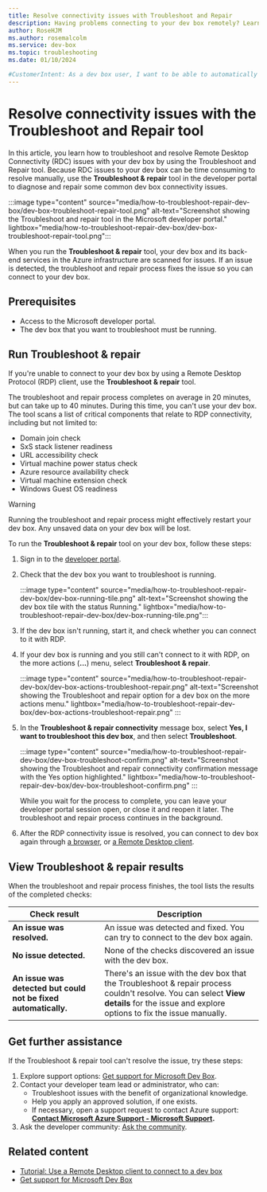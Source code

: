```yaml
---
title: Resolve connectivity issues with Troubleshoot and Repair
description: Having problems connecting to your dev box remotely? Learn how to troubleshoot and resolve connectivity issues to your dev box with developer portal tools. 
author: RoseHJM 
ms.author: rosemalcolm 
ms.service: dev-box 
ms.topic: troubleshooting 
ms.date: 01/10/2024

#CustomerIntent: As a dev box user, I want to be able to automatically troubleshoot and repair connectivity issues with my dev box so that I don't lose development time.
---
```


# Resolve connectivity issues with the Troubleshoot and Repair tool 

In this article, you learn how to troubleshoot and resolve Remote Desktop Connectivity (RDC) issues with your dev box by using the Troubleshoot and Repair tool. Because RDC issues to your dev box can be time consuming to resolve manually, use the **Troubleshoot & repair** tool in the developer portal to diagnose and repair some common dev box connectivity issues.

:::image type="content" source="media/how-to-troubleshoot-repair-dev-box/dev-box-troubleshoot-repair-tool.png" alt-text="Screenshot showing the Troubleshoot and repair tool in the Microsoft developer portal." lightbox="media/how-to-troubleshoot-repair-dev-box/dev-box-troubleshoot-repair-tool.png":::

When you run the **Troubleshoot & repair** tool, your dev box and its back-end services in the Azure infrastructure are scanned for issues. If an issue is detected, the troubleshoot and repair process fixes the issue so you can connect to your dev box.

## Prerequisites

- Access to the Microsoft developer portal.
- The dev box that you want to troubleshoot must be running.

## Run Troubleshoot & repair

If you're unable to connect to your dev box by using a Remote Desktop Protocol (RDP) client, use the **Troubleshoot & repair** tool. 

The troubleshoot and repair process completes on average in 20 minutes, but can take up to 40 minutes. During this time, you can't use your dev box. The tool scans a list of critical components that relate to RDP connectivity, including but not limited to:
- Domain join check
- SxS stack listener readiness
- URL accessibility check
- Virtual machine power status check
- Azure resource availability check
- Virtual machine extension check
- Windows Guest OS readiness

> [!WARNING]
> Running the troubleshoot and repair process might effectively restart your dev box. Any unsaved data on your dev box will be lost. 

To run the **Troubleshoot & repair** tool on your dev box, follow these steps:

1. Sign in to the [developer portal](https://aka.ms/devbox-portal).

1. Check that the dev box you want to troubleshoot is running.
 
   :::image type="content" source="media/how-to-troubleshoot-repair-dev-box/dev-box-running-tile.png" alt-text="Screenshot showing the dev box tile with the status Running." lightbox="media/how-to-troubleshoot-repair-dev-box/dev-box-running-tile.png"::: 

1. If the dev box isn't running, start it, and check whether you can connect to it with RDP.

1. If your dev box is running and you still can't connect to it with RDP, on the more actions (**...**) menu, select **Troubleshoot & repair**.

   :::image type="content" source="media/how-to-troubleshoot-repair-dev-box/dev-box-actions-troubleshoot-repair.png" alt-text="Screenshot showing the Troubleshoot and repair option for a dev box on the more actions menu." lightbox="media/how-to-troubleshoot-repair-dev-box/dev-box-actions-troubleshoot-repair.png" :::

1. In the **Troubleshoot & repair connectivity** message box, select **Yes, I want to troubleshoot this dev box**, and then select **Troubleshoot**.

   :::image type="content" source="media/how-to-troubleshoot-repair-dev-box/dev-box-troubleshoot-confirm.png" alt-text="Screenshot showing the Troubleshoot and repair connectivity confirmation message with the Yes option highlighted." lightbox="media/how-to-troubleshoot-repair-dev-box/dev-box-troubleshoot-confirm.png" ::: 

   While you wait for the process to complete, you can leave your developer portal session open, or close it and reopen it later. The troubleshoot and repair process continues in the background.

1. After the RDP connectivity issue is resolved, you can connect to dev box again through [a browser](quickstart-create-dev-box.md#connect-to-a-dev-box), or [a Remote Desktop client](/azure/dev-box/tutorial-connect-to-dev-box-with-remote-desktop-app?tabs=windows).

## View Troubleshoot & repair results

When the troubleshoot and repair process finishes, the tool lists the results of the completed checks:

| Check result | Description |
|---|---|
| **An issue was resolved.** | An issue was detected and fixed. You can try to connect to the dev box again. |
| **No issue detected.** | None of the checks discovered an issue with the dev box. |
| **An issue was detected but could not be fixed automatically.** | There's an issue with the dev box that the Troubleshoot & repair process couldn't resolve. You can select **View details** for the issue and explore options to fix the issue manually. |
 
## Get further assistance

If the Troubleshoot & repair tool can't resolve the issue, try these steps:

1. Explore support options: [Get support for Microsoft Dev Box](how-to-get-help.md).
1. Contact your developer team lead or administrator, who can: 
    - Troubleshoot issues with the benefit of organizational knowledge.
    - Help you apply an approved solution, if one exists.
    - If necessary, open a support request to contact Azure support: **[Contact Microsoft Azure Support - Microsoft Support](https://support.microsoft.com/topic/contact-microsoft-azure-support-2315e669-8b1f-493b-5fb1-d88a8736ffe4).**
1. Ask the developer community: [Ask the community](https://developercommunity.microsoft.com/devbox).

## Related content

- [Tutorial: Use a Remote Desktop client to connect to a dev box](tutorial-connect-to-dev-box-with-remote-desktop-app.md)
- [Get support for Microsoft Dev Box](how-to-get-help.md)
